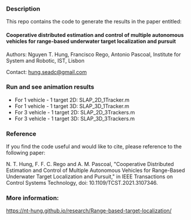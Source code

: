 ### Description
This repo contains the code to generate the results in the paper entitled:

####  Cooperative distributed estimation and control of multiple autonomous vehicles for range-based underwater target localization and pursuit

   Authors: Nguyen T. Hung, Francisco Rego, Antonio Pascoal, Institute for System and Robotic, IST, Lisbon

   Contact: hung.seadc@gmail.com

### Run and see animation results

- For 1 vehicle - 1 target 2D: SLAP_2D_1Tracker.m 
- For 1 vehicle - 1 target 3D: SLAP_3D_1Tracker.m
- For 3 vehicle - 1 target 2D: SLAP_2D_3Trackers.m
- For 3 vehicle - 1 target 3D: SLAP_3D_3Trackers.m

### Reference

If you find the code useful and would like to cite, please reference to the following paper:

N. T. Hung, F. F. C. Rego and A. M. Pascoal, "Cooperative Distributed Estimation and Control of Multiple Autonomous Vehicles for Range-Based Underwater Target Localization and Pursuit," in IEEE Transactions on Control Systems Technology, doi: 10.1109/TCST.2021.3107346.

### More information: 
https://nt-hung.github.io/research/Range-based-target-localization/

